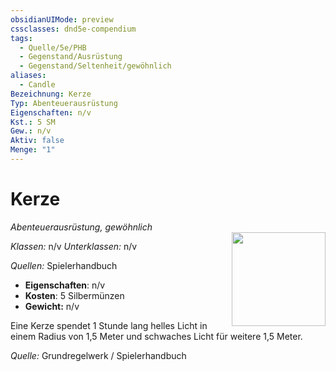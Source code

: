 ```yaml
---
obsidianUIMode: preview
cssclasses: dnd5e-compendium
tags:
  - Quelle/5e/PHB
  - Gegenstand/Ausrüstung
  - Gegenstand/Seltenheit/gewöhnlich
aliases:
  - Candle
Bezeichnung: Kerze
Typ: Abenteuerausrüstung
Eigenschaften: n/v 
Kst.: 5 SM
Gew.: n/v
Aktiv: false
Menge: "1"
---
```

# Kerze
*Abenteuerausrüstung, gewöhnlich*   
<img src="Symbolik/Gegenstände.webp" align="right" width="150">

_Klassen:_ n/v 
_Unterklassen:_  n/v

_Quellen:_ Spielerhandbuch

- **Eigenschaften**: n/v
- **Kosten**: 5 Silbermünzen
- **Gewicht:** n/v

Eine Kerze spendet 1 Stunde lang helles Licht in einem Radius von 1,5 Meter und schwaches Licht für weitere 1,5 Meter.

*Quelle:* Grundregelwerk / Spielerhandbuch